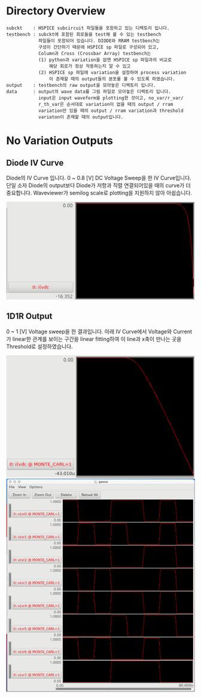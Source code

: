 # Directory Overview
```
subckt    : HSPICE subcircuit 파일들을 포함하고 있는 디렉토리 입니다.
testbench : subckt에 포함된 회로들을 test해 볼 수 있는 testbench
            파일들이 포함되어 있습니다. DIODE와 RRAM testbench는
            구성이 간단하기 때문에 HSPICE sp 파일로 구성되어 있고,
            Column과 Cross (Crossbar Array) testbench는
            (1) python과 variation을 없앤 HSPICE sp 파일과의 비교로 
                해당 회로가 정상 작동하는지 알 수 있고
            (2) HSPICE sp 파일에 variation을 설정하여 process variation
                이 존재할 때의 output들의 분포를 볼 수 있도록 하였습니다.
output    : testbench의 raw output을 모아놓은 디렉토리 입니다.
data      : output의 wave data를 그림 파일로 모아놓은 디렉토리 입니다.
            input은 input waveform을 plotting한 것이고, no_var/r_var/
            r_th_var은 순서대로 variation이 없을 때의 output / rram 
            variation만 있을 때의 output / rram variation과 threshold
            variaton이 존재할 때의 output입니다.
```
# No Variation Outputs
## Diode IV Curve

Diode의 IV Curve 입니다. 0 ~ 0.8 [V] DC Voltage Sweep을 한 IV Curve입니다.
단일 소자 Diode의 output보다 Diode가 저항과 직렬 연결되어있을 때의 curve가 더 중요합니다. Waveviewer가 semilog scale로 plotting을 지원하지 않아 아쉽습니다.


![Ait text](/data/diode.png)


## 1D1R Output

0 ~ 1 [V] Voltage sweep을 한 결과입니다. 아래 IV Curve에서 Voltage와 Current가 linear한 관계를 보이는 구간을 linear fitting하여 이 line과 x축이 만나는 곳을 Threshold로 설정하였습니다.

![Ait text](/data/no_var/rram.png)
![Ait text](/data/input/column_input.png)
